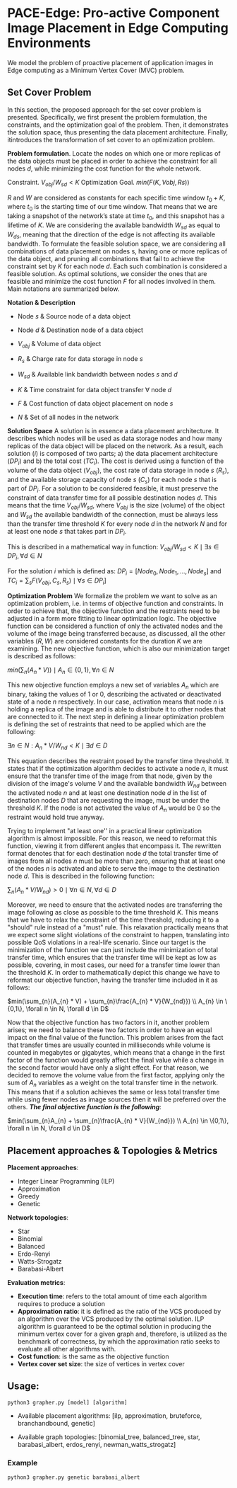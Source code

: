 # PACE-Edge: Pro-active Component Image Placement in Edge Computing Environments
  
We model the problem of proactive placement of application images in Edge computing as a Minimum Vertex Cover (MVC) problem. 

## Set Cover Problem

In this section, the proposed approach for the set cover problem is presented. Specifically, we first present the problem formulation, the constraints, and the optimization goal of the problem. Then, it demonstrates the solution space, thus presenting the data placement architecture. Finally, itintroduces the transformation of set cover to an optimization problem.

**Problem formulation**. Locate the nodes on which one or more replicas of the data objects must be placed in order to achieve the constraint for all nodes $d$, while minimizing the cost function for the whole network.

Constraint. $V_{obj} / W_{sd} < K$ 
Optimization Goal. $min(F(K,Vobj,Rs))$ 

$R$ and $W$ are considered as constants for each specific time window $t_0+K$, where $t_0$ is the starting time of our time window. That means that we are taking a snapshot of the network’s state at time $t_0$, and this snapshot has a lifetime of $K$. We are considering the available bandwidth $W_{sd}$ as equal to $W_{ds}$, meaning that the direction of the edge is not affecting its available bandwidth. To formulate the feasible solution space, we are considering all combinations of data placement on nodes s, having one or more replicas of the data object, and pruning all combinations that fail to achieve the constraint set by $K$ for each node $d$. Each such combination is considered a feasible solution. As optimal solutions, we consider the ones that are feasible and minimize the cost function $F$ for all nodes involved in them. Main notations are summarized below.

  **Notation & Description**

  - Node $s$ & Source node of a data object  

  - Node $d$ & Destination node of a data object 

  - $V_{obj}$ & Volume of data object 

  - $R_s$   & Charge rate for data storage in node $s$ 

  - $W_{sd}$ & Available link bandwidth between nodes $s$ and $d$ 

  - $K$      & Time constraint for data object transfer $\forall$ node $d$

  - $F$      & Cost function of data object placement on node $s$ 

  - $N$      & Set of all nodes in the network


**Solution Space**
A solution is in essence a data placement architecture. It describes which nodes will be used as data storage nodes and how many replicas of the data object will be placed on the network. As a result, each solution ($i$) is composed of two parts; a) the data placement architecture ($DP_i$) and b) the total cost ($TC_i$). The cost is derived using a function of the volume of the data object ($V_{obj}$), the cost rate of data storage in node $s$ ($R_s$), and the available storage capacity of node $s$ ($C_s$) for each node $s$ that is part of $DP_i$. For a solution to be considered feasible, it must preserve the constraint of data transfer time for all possible destination nodes $d$. This means that the time $V_{obj} / W_{sd}$, where $V_{obj}$ is the size (volume) of the object and $W_{sd}$ the available bandwidth of the connection, must be always less than the transfer time threshold $K$ for every node $d$ in the network $N$ and for at least one node $s$ that takes part in $DP_i$. 

This is described in a mathematical way in function:
$V_{obj} / W_{sd} < K \mid \exists s \in DP_i, \forall d \in N$

For the solution $i$ which is defined as:
$DP_i = [Node_0,Node_1,\dots,Node_s] \text{  and  }$
$TC_i = \sum_s{F(V_{obj},C_s,R_s) \mid \forall s \in DP_i}]$

**Optimization Problem**
We formalize the problem we want to solve as an optimization problem, i.e. in terms of objective function and constraints. In order to achieve that, the objective function and the restraints need to be adjusted in a form more fitting to linear optimization logic. The objective function can be considered a function of only the activated nodes and the volume of the image being transferred because, as discussed, all the other variables ($R,W$) are considered constants for the duration $K$ we are examining. The new objective function, which is also our minimization target is described as follows:

$min(\sum_{n}(A_{n} * V)) \mid A_{n} \in \{0,1\}, \forall n \in N$


This new objective function employs a new set of variables $A_{n}$ which are binary, taking the values of 1 or 0, describing the activated or deactivated state of a node $n$ respectively. In our case, activation means that node $n$ is holding a replica of the image and is able to distribute it to other nodes that are connected to it. 
The next step in defining a linear optimization problem is defining the set of restraints that need to be applied which are the following:

$\exists n \in N: A_{n} * V / W_{nd} < K \mid \exists d \in D$


This equation describes the restraint posed by the transfer time threshold. It states that if the optimization algorithm decides to activate a node $n$, it must ensure that the transfer time of the image from that node, given by the division of the image's volume $V$ and the available bandwidth $W_{nd}$ between the activated node $n$ and at least one destination node $d$ in the list of destination nodes $D$ that are requesting the image, must be under the threshold $K$. If the node is not activated the value of $A_{n}$ would be 0 so the restraint would hold true anyway. 

Trying to implement "at least one'' in a practical linear optimization algorithm is almost impossible. For this reason, we need to reformat this function, viewing it from different angles that encompass it. The rewritten format denotes that for each destination node $d$ the total transfer time of images from all nodes $n$ must be more than zero, ensuring that at least one of the nodes $n$ is activated and able to serve the image to the destination node $d$. This is described in the following function:

$\sum_{n}(A_{n} * V /  W_{nd}) > 0 \mid \forall n \in N, \forall d \in D$


Moreover, we need to ensure that the activated nodes are transferring the image following as close as possible to the time threshold $K$. This means that we have to relax the constraint of the time threshold, reducing it to a "should" rule instead of a "must" rule. This relaxation practically means that we expect some slight violations of the constraint to happen, translating into possible QoS violations in a real-life scenario. Since our target is the minimization of the function we can just include the minimization of total transfer time, which ensures that the transfer time will be kept as low as possible, covering, in most cases, our need for a transfer time lower than the threshold $K$. In order to mathematically depict this change we have to reformat our objective function, having the transfer time included in it as follows:

$min(\sum_{n}(A_{n} * V) + \sum_{n}\frac{A_{n} * V}{W_{nd}}) \\ 
A_{n} \in \{0,1\}, \forall n \in N, \forall d \in D$


Now that the objective function has two factors in it, another problem arises; we need to balance these two factors in order to have an equal impact on the final value of the function.
This problem arises from the fact that transfer times are usually counted in milliseconds while volume is counted in megabytes or gigabytes, which means that a change in the first factor of the function would greatly affect the final value while a change in the second factor would have only a slight effect. For that reason, we decided to remove the volume value from the first factor, applying only the sum of $A_{n}$ variables as a weight on the total transfer time in the network. This means that if a solution achieves the same or less total transfer time while using fewer nodes as image sources then it will be preferred over the others. ***The final objective function is the following***:


$min(\sum_{n}A_{n} + \sum_{n}\frac{A_{n} * V}{W_{nd}}) \\ 
A_{n} \in \{0,1\}, \forall n \in N, \forall d \in D$

## Placement approaches & Τopologies & Metrics
**Placement approaches**:

 - Integer Linear Programming (ILP)
 - Approximation
 - Greedy
 - Genetic

**Network topologies**:

 - Star
 - Binomial
 - Balanced
 - Erdo-Renyi
 - Watts-Strogatz
 - Barabasi-Albert

**Evaluation metrics**:

 - **Execution time**: refers to the total amount of time each algorithm requires to produce a solution
 - **Approximation ratio**: it is defined as the ratio of the VCS produced by an algorithm over the VCS produced by the optimal solution. ILP algorithm is guaranteed to be the optimal solution in producing the minimum vertex cover for a given graph and, therefore, is utilized as the benchmark of correctness, by which the approximation ratio seeks to evaluate all other algorithms with. 
-  **Cost function**: is the same as the objective function 
- **Vertex cover set size**: the size of vertices in vertex cover

 
## Usage:  
  
```python3 grapher.py [model] [algorithm]```  

 - Available placement algorithms: [ilp, approximation, bruteforce,
   branchandbound, genetic]  
   
 - Available graph topologies: [binomial_tree,   balanced_tree, star, barabasi_albert, erdos_renyi,    newman_watts_strogatz]

### Example
```python3 grapher.py genetic barabasi_albert```